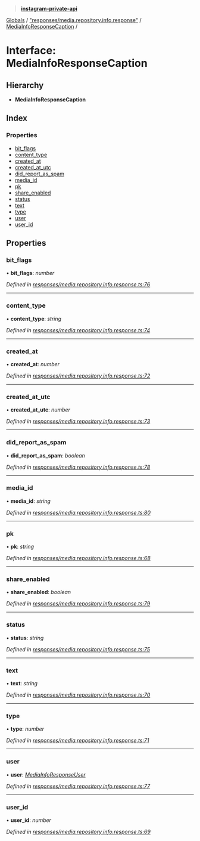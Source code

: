 > **[instagram-private-api](../README.md)**

[Globals](../README.md) / ["responses/media.repository.info.response"](../modules/_responses_media_repository_info_response_.md) / [MediaInfoResponseCaption](_responses_media_repository_info_response_.mediainforesponsecaption.md) /

# Interface: MediaInfoResponseCaption

## Hierarchy

* **MediaInfoResponseCaption**

## Index

### Properties

* [bit_flags](_responses_media_repository_info_response_.mediainforesponsecaption.md#bit_flags)
* [content_type](_responses_media_repository_info_response_.mediainforesponsecaption.md#content_type)
* [created_at](_responses_media_repository_info_response_.mediainforesponsecaption.md#created_at)
* [created_at_utc](_responses_media_repository_info_response_.mediainforesponsecaption.md#created_at_utc)
* [did_report_as_spam](_responses_media_repository_info_response_.mediainforesponsecaption.md#did_report_as_spam)
* [media_id](_responses_media_repository_info_response_.mediainforesponsecaption.md#media_id)
* [pk](_responses_media_repository_info_response_.mediainforesponsecaption.md#pk)
* [share_enabled](_responses_media_repository_info_response_.mediainforesponsecaption.md#share_enabled)
* [status](_responses_media_repository_info_response_.mediainforesponsecaption.md#status)
* [text](_responses_media_repository_info_response_.mediainforesponsecaption.md#text)
* [type](_responses_media_repository_info_response_.mediainforesponsecaption.md#type)
* [user](_responses_media_repository_info_response_.mediainforesponsecaption.md#user)
* [user_id](_responses_media_repository_info_response_.mediainforesponsecaption.md#user_id)

## Properties

###  bit_flags

• **bit_flags**: *number*

*Defined in [responses/media.repository.info.response.ts:76](https://github.com/dilame/instagram-private-api/blob/01eb399/src/responses/media.repository.info.response.ts#L76)*

___

###  content_type

• **content_type**: *string*

*Defined in [responses/media.repository.info.response.ts:74](https://github.com/dilame/instagram-private-api/blob/01eb399/src/responses/media.repository.info.response.ts#L74)*

___

###  created_at

• **created_at**: *number*

*Defined in [responses/media.repository.info.response.ts:72](https://github.com/dilame/instagram-private-api/blob/01eb399/src/responses/media.repository.info.response.ts#L72)*

___

###  created_at_utc

• **created_at_utc**: *number*

*Defined in [responses/media.repository.info.response.ts:73](https://github.com/dilame/instagram-private-api/blob/01eb399/src/responses/media.repository.info.response.ts#L73)*

___

###  did_report_as_spam

• **did_report_as_spam**: *boolean*

*Defined in [responses/media.repository.info.response.ts:78](https://github.com/dilame/instagram-private-api/blob/01eb399/src/responses/media.repository.info.response.ts#L78)*

___

###  media_id

• **media_id**: *string*

*Defined in [responses/media.repository.info.response.ts:80](https://github.com/dilame/instagram-private-api/blob/01eb399/src/responses/media.repository.info.response.ts#L80)*

___

###  pk

• **pk**: *string*

*Defined in [responses/media.repository.info.response.ts:68](https://github.com/dilame/instagram-private-api/blob/01eb399/src/responses/media.repository.info.response.ts#L68)*

___

###  share_enabled

• **share_enabled**: *boolean*

*Defined in [responses/media.repository.info.response.ts:79](https://github.com/dilame/instagram-private-api/blob/01eb399/src/responses/media.repository.info.response.ts#L79)*

___

###  status

• **status**: *string*

*Defined in [responses/media.repository.info.response.ts:75](https://github.com/dilame/instagram-private-api/blob/01eb399/src/responses/media.repository.info.response.ts#L75)*

___

###  text

• **text**: *string*

*Defined in [responses/media.repository.info.response.ts:70](https://github.com/dilame/instagram-private-api/blob/01eb399/src/responses/media.repository.info.response.ts#L70)*

___

###  type

• **type**: *number*

*Defined in [responses/media.repository.info.response.ts:71](https://github.com/dilame/instagram-private-api/blob/01eb399/src/responses/media.repository.info.response.ts#L71)*

___

###  user

• **user**: *[MediaInfoResponseUser](_responses_media_repository_info_response_.mediainforesponseuser.md)*

*Defined in [responses/media.repository.info.response.ts:77](https://github.com/dilame/instagram-private-api/blob/01eb399/src/responses/media.repository.info.response.ts#L77)*

___

###  user_id

• **user_id**: *number*

*Defined in [responses/media.repository.info.response.ts:69](https://github.com/dilame/instagram-private-api/blob/01eb399/src/responses/media.repository.info.response.ts#L69)*